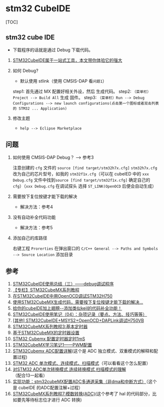 # stm32 CubeIDE

[TOC]

## stm32 cube IDE

* 下载程序的话就是通过 Debug 下载代码。

1. [STM32CubeIDE属于一站式工具，本文带你体验它的强大](https://blog.csdn.net/ybhuangfugui/article/details/89702356)

2. 如何 Debug?

    * 默认使用 stlink（使用 CMSIS-DAP 看`问题1`）

    step1: 首先通过 MX 配置好相关外设，然后 生成代码。
    step2: `（菜单栏）Project --> Build All` 生成 固件。
    step3: `（菜单栏）Run --> Debug Configurations --> new launch configurations(点击第一个图标或者双击列表的 STM32 ... Application)`

3. 修改主题

    * `help --> Eclipse Marketplace`

## 问题

1. 如何使用 CMSIS-DAP Debug？ --> 参考3

    注意创建的 `cfg` 文件的 `source [find target/stm32h7x.cfg]` `stm32h7x.cfg` 改为自己的芯片型号，如我的 `stm32f1x.cfg`（可以在 cubeIED 中的 `xxx Debug.cfg` 文件中找到`source [find target/stm32f1x.cfg]` 确定自己的 `cfg`）（`xxx Debug.cfg` 在调试探头 选择 `ST_LINK(OpenOCD` 后便会自动生成）

2. 需要按下复位按键才能下载的解决

    * 解决方法：参考4

3. 没有自动补全代码功能

    * 解决方法：参考5

4. 添加自己的库路径

    右键工程 `Prorerties` 在弹出窗口的 `C/C++ General --> Paths and Symbols --> Source Location` 添加目录

## 参考

1. [STM32CubeIDE使用总结（三）——debug调试程序](https://blog.csdn.net/tuxinbang1989/article/details/100826820)
2. [【专栏】STM32CubeMX系列教程](https://mp.weixin.qq.com/s?__biz=MzI4MDI4MDE5Ng==&mid=2247486954&idx=1&sn=3e6a63921a1c42a5caf70e5fcaf16ed4&chksm=ebbba001dccc291757508f3ec0e20aa7d11631fac11921bda32dd4eed38de5f917f8af25a7ce&scene=21#wechat_redirect)
3. [在STM32CubeIDE中用OpenOCD调试STM32H750](http://www.wujique.com/2020/03/22/%e5%9c%a8stm32cubeide%e4%b8%ad%e7%94%a8openocd%e8%b0%83%e8%af%95stm32h750/)
4. [使用STM32CubeMX生成代码，需要按下复位按键才能下载的解决...](http://www.stmcu.org.cn/module/forum/thread-619171-1-2.html)
5. [给你的cubeIDE加上翅膀--添加类似keil的代码补全功能！](https://blog.csdn.net/nopear6/article/details/106255311)
6. [STM32CubeIDE使用笔记（04）：杂项记录（要点、方法、技巧等等）](https://blog.csdn.net/Naisu_kun/article/details/97439758?ops_request_misc=%257B%2522request%255Fid%2522%253A%2522160092734619195162118855%2522%252C%2522scm%2522%253A%252220140713.130102334.pc%255Fblog.%2522%257D&request_id=160092734619195162118855&biz_id=0&utm_medium=distribute.pc_search_result.none-task-blog-2~blog~first_rank_v1~rank_blog_v1-21-97439758.pc_v1_rank_blog_v1&utm_term=cube+ide&spm=1018.2118.3001.4187)
7. [[其他] STM32CubeIDE+MSYS2+OpenOCD+DAPLink调试H750VB](http://www.stmcu.org.cn/module/forum/thread-620709-1-1.html)
8. [STM32CubeMX系列教程3:基本定时器](https://www.waveshare.net/study/article-642-1.html)
9. [基于STM32CubeMX的定时器设置](https://www.cnblogs.com/wang-zefeng/p/12976193.html)
10. [STM32 Cubemx 配置定时器定时1mS](https://www.cnblogs.com/xingboy/p/9897500.html)
11. [STM32CubeMX学习笔记1——PWM配置](https://blog.csdn.net/qq_42967008/article/details/89267010)
12. [STM32Cubemx ADC配置详解](https://blog.csdn.net/qq_43225938/article/details/84098810)(这个是 ADC 独立模式、双重模式的解释和配置过程)
13. [STM32 ADC 单次模式、连续模式、扫描模式](https://blog.csdn.net/weicao1990/article/details/70846691)（可以看看这个怎么配置）
14. [对STM32 ADC单次转换模式 连续转换模式 扫描模式的理解](https://blog.csdn.net/weixin_30810583/article/details/97882785?utm_medium=distribute.pc_relevant.none-task-blog-BlogCommendFromMachineLearnPai2-1.channel_param&depth_1-utm_source=distribute.pc_relevant.none-task-blog-BlogCommendFromMachineLearnPai2-1.channel_param)（配合13一起看）
15. [实现功能：stm32cubeMX配置ADC多通道采集（非dma和中断方式）](https://www.eemaker.com/stm32cubemxadc.html)（这个是 cubeIDE 的ADC配置注解+过程）
16. [STM32CubeMX系列教程7:模数转换(ADC)](https://www.waveshare.net/study/article-646-1.html)(这个参考了 hal 的代码部分，比如要先等待标志位才进行 ADC 转换)
